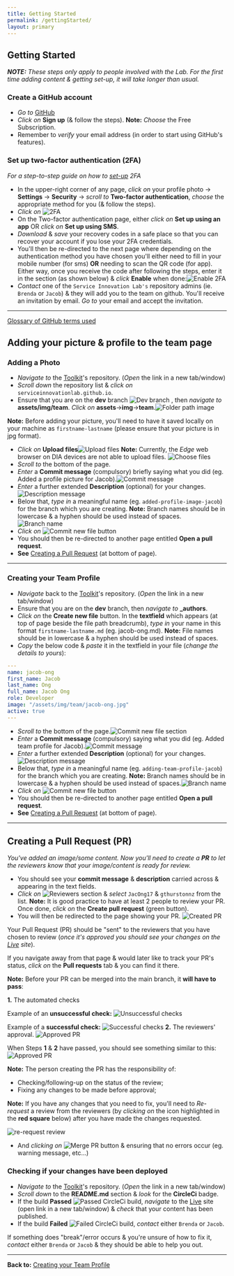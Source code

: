 ```yaml
---
title: Getting Started
permalink: /gettingStarted/
layout: primary
---
```


## Getting Started

***NOTE:** These steps only apply to people involved with the Lab. For the first time adding content & getting set-up, it will take longer than usual.*

### Create a GitHub account

- _Go to_ [GitHub](https://github.com/)
- _Click on_ **Sign up** (& follow the steps). **Note:** _Choose_ the Free Subscription.
- Remember to _verify_ your email address (in order to start using GitHub's features).

### Set up two-factor authentication (2FA)

_For a step-to-step guide on how to [set-up](https://help.github.com/en/articles/configuring-two-factor-authentication) 2FA_

- In the upper-right corner of any page, _click on_ your profile photo -> **Settings** -> **Security** -> _scroll to_ **Two-factor authentication**,  _choose_ the appropriate method for you (& follow the steps).
- _Click on_ ![2FA](/assets/img/screenshot-instructions/2fa.png)
- On the Two-factor authentication page, either _click on_ **Set up using an app** OR _click on_ **Set up using SMS**.
- _Download_ & _save_ your recovery codes in a safe place so that you can recover your account if you lose your 2FA credentials.
- You'll then be re-directed to the next page where depending on the authentication method you have chosen you'll either need to fill in your mobile number (for sms) **OR** needing to scan the QR code (for app). Either way, once you receive the code after following the steps, enter it in the section (as shown below) & _click_ **Enable** when done:![Enable 2FA](/assets/img/screenshot-instructions/enable-2fa.png)
- _Contact_ one of the `Service Innovation Lab's` repository admins (ie. `Brenda` or `Jacob`) & they will add you to the team on github. You'll receive an invitation by email. _Go to_ your email and accept the invitation.

---

[Glossary of GitHub terms used](https://help.github.com/en/articles/github-glossary)

## Adding your picture & profile to the team page

### Adding a Photo

- _Navigate to_ the [Toolkit](https://github.com/ServiceInnovationLab/serviceinnovationlab.github.io)'s repository. (_Open_ the link in a new tab/window)
- _Scroll down_ the repository list & _click on_ `serviceinnovationlab.github.io`.
- Ensure that you are on the **dev** branch ![Dev branch](/assets/img/screenshot-instructions/dev-branch.png) , then _navigate to_ **assets/img/team**.
_Click on_ **assets**->**img**->**team**.![Folder path image](/assets/img/screenshot-instructions/folder-path.png)

**Note:** Before adding your picture, you'll need to have it saved locally on your machine as `firstname-lastname` (please ensure that your picture is in jpg format).

- _Click on_ **Upload files**![Upload files](/assets/img/screenshot-instructions/upload-files.png) **Note:** Currently, the _Edge_ web browser on DIA devices are not able to upload files. ![Choose files](/assets/img/screenshot-instructions/choose-files.png)
- _Scroll to_ the bottom of the page.
- _Enter_ a **Commit message** (compulsory) briefly saying what you did (eg. Added a profile picture for Jacob).![Commit message](/assets/img/screenshot-instructions/commit-message.png)
- _Enter_ a further extended **Description** (optional) for your changes. ![Description message](/assets/img/screenshot-instructions/description-message.png)
- Below that, _type in_ a meaningful name (eg. `added-profile-image-jacob`) for the branch which you are creating. **Note:** Branch names should be in lowercase & a hyphen should be used instead of spaces.
![Branch name](/assets/img/screenshot-instructions/branch-name.png)
- _Click on_ ![Commit new file button](/assets/img/screenshot-instructions/commit-new-file.png)
- You should then be re-directed to another page entitled **Open a pull request**.
- **See** [Creating a Pull Request](#PR) (at bottom of page).

---

### Creating your Team Profile <a name="TeamProfile"></a>

- _Navigate_ back to the [Toolkit](https://github.com/ServiceInnovationLab/serviceinnovationlab.github.io)'s repository. (_Open_ the link in a new tab/window)
- Ensure that you are on the **dev** branch, then _navigate to_ **_authors**.
- _Click on_ the **Create new file** button. In the **textfield** which appears (at top of page beside the file path breadcrumb), _type in_ your name in this format `firstname-lastname.md` (eg. jacob-ong.md). **Note:** File names should be in lowercase & a hyphen should be used instead of spaces.
- _Copy_ the below code & _paste_ it in the textfield in your file (_change the details to yours_):

```yaml
---
name: jacob-ong
first_name: Jacob
last_name: Ong
full_name: Jacob Ong
role: Developer
image: "/assets/img/team/jacob-ong.jpg"
active: true
---
```

- _Scroll to_ the bottom of the page.![Commit new file section](/assets/img/screenshot-instructions/commit-new-file.png)
- _Enter_ a **Commit message** (compulsory) saying what you did (eg. Added team profile for Jacob).![Commit message](/assets/img/screenshot-instructions/commit-message.png)
- _Enter_ a further extended **Description** (optional) for your changes. ![Description message](/assets/img/screenshot-instructions/description-message.png)
- Below that, _type in_ a meaningful name (eg. `adding-team-profile-jacob`) for the branch which you are creating. **Note:** Branch names should be in lowercase & a hyphen should be used instead of spaces.![Branch name](/assets/img/screenshot-instructions/branch-name.png)
- _Click on_ ![Commit new file button](/assets/img/screenshot-instructions/commit-new-file.png)
- You should then be re-directed to another page entitled **Open a pull request**.
- **See** [Creating a Pull Request](#PR) (at bottom of page).

---

## Creating a Pull Request (PR)<a name="PR"></a>

_You've added an image/some content. Now you'll need to create a **PR** to let the reviewers know that your image/content is ready for review._

- You should see your **commit message** & **description** carried across & appearing in the text fields.
- _Click on_ ![Reviewers section](/assets/img/screenshot-instructions/reviewers.png) & _select_ `JacOng17` & `gthurstonnz` from the list. **Note:** It is good practice to have at least 2 people to review your PR. Once done,  _click on_ the **Create pull request** (green button).
- You will then be redirected to the page showing your PR.
![Created PR](/assets/img/screenshot-instructions/created-pr.png)

Your Pull Request (PR) should be "sent" to the reviewers that you have chosen to review (_once it's approved you should see your changes on the [Live](https://serviceinnovationlab.github.io) site_).

If you navigate away from that page & would later like to track your PR's status, _click on_ the **Pull requests** tab & you can find it there.

**Note:** Before your PR can be merged into the main branch, it **will have to pass**:

**1.** The automated checks

Example of an **unsuccessful check:**
![Unsuccessful checks](/assets/img/screenshot-instructions/unsuccessful-checks.png)

Example of a **successful check:**
![Successful checks](/assets/img/screenshot-instructions/successful-checks.png)
**2.** The reviewers' approval.
![Approved PR](/assets/img/screenshot-instructions/reviewer-approval.png)

When Steps **1** & **2** have passed, you should see something similar to this:
![Approved PR](/assets/img/screenshot-instructions/approved-pr.png)

**Note:** The person creating the PR has the responsibility of:

- Checking/following-up on the status of the review;
- Fixing any changes to be made before approval;

**Note:** If you have any changes that you need to fix, you'll need to *Re-request* a review from the reviewers (by _clicking on_ the icon highlighted in the **red square** below) after you have made the changes requested.

![re-request review](/assets/img/screenshot-instructions/re-request-review.png)

- And _clicking on_ ![Merge PR button](/assets/img/screenshot-instructions/merge-pr.png) & ensuring that no errors occur (eg. warning message, etc...)

### Checking if your changes have been deployed

- _Navigate to_ the [Toolkit](https://github.com/ServiceInnovationLab/serviceinnovationlab.github.io)'s repository. (_Open_ the link in a new tab/window)
- _Scroll down_ to the **README.md** section & _look_ for the **CircleCi** badge.
- If the build **Passed** ![Passed CircleCi build](/assets/img/screenshot-instructions/passed-logo.png), _navigate_ to the [Live](https://serviceinnovationlab.github.io) site (open link in a new tab/window) & _check_ that your content has been published.
- If the build **Failed** ![Failed CircleCi build](/assets/img/screenshot-instructions/failed-logo.png), _contact_ either `Brenda` or `Jacob`.

If something does "break"/error occurs & you're unsure of how to fix it, _contact_ either `Brenda` or `Jacob` & they should be able to help you out.

---

**Back to:** [Creating your Team Profile](#TeamProfile)
